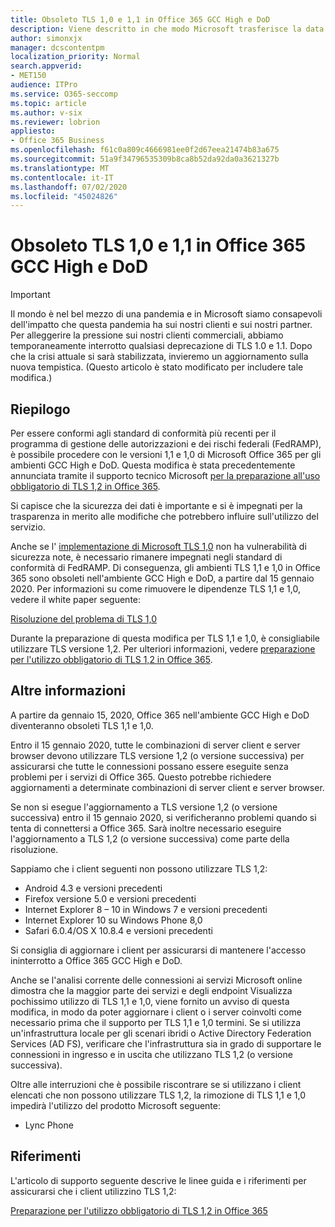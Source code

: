 ```yaml
---
title: Obsoleto TLS 1,0 e 1,1 in Office 365 GCC High e DoD
description: Viene descritto in che modo Microsoft trasferisce la data in avanti per interrompere il supporto per TLS 1,1 e 1,0 negli ambienti GCC High e DoD in Office 365 e prepararsi per l'utilizzo di TLS 1,2.
author: simonxjx
manager: dcscontentpm
localization_priority: Normal
search.appverid:
- MET150
audience: ITPro
ms.service: O365-seccomp
ms.topic: article
ms.author: v-six
ms.reviewer: lobrion
appliesto:
- Office 365 Business
ms.openlocfilehash: f61c0a809c4666981ee0f2d67eea21474b83a675
ms.sourcegitcommit: 51a9f34796535309b8ca8b52da92da0a3621327b
ms.translationtype: MT
ms.contentlocale: it-IT
ms.lasthandoff: 07/02/2020
ms.locfileid: "45024826"
---
```

# <a name="deprecating-tls-10-and-11-in-office-365-gcc-high-and-dod"></a>Obsoleto TLS 1,0 e 1,1 in Office 365 GCC High e DoD

> [!IMPORTANT]
> Il mondo è nel bel mezzo di una pandemia e in Microsoft siamo consapevoli dell'impatto che questa pandemia ha sui nostri clienti e sui nostri partner. Per alleggerire la pressione sui nostri clienti commerciali, abbiamo temporaneamente interrotto qualsiasi deprecazione di TLS 1.0 e 1.1. Dopo che la crisi attuale si sarà stabilizzata, invieremo un aggiornamento sulla nuova tempistica. (Questo articolo è stato modificato per includere tale modifica.)

## <a name="summary"></a>Riepilogo

Per essere conformi agli standard di conformità più recenti per il programma di gestione delle autorizzazioni e dei rischi federali (FedRAMP), è possibile procedere con le versioni 1,1 e 1,0 di Microsoft Office 365 per gli ambienti GCC High e DoD. Questa modifica è stata precedentemente annunciata tramite il supporto tecnico Microsoft [per la preparazione all'uso obbligatorio di TLS 1,2 in Office 365](https://support.microsoft.com/help/4057306/preparing-for-tls-1-2-in-office-365).

Si capisce che la sicurezza dei dati è importante e si è impegnati per la trasparenza in merito alle modifiche che potrebbero influire sull'utilizzo del servizio.

Anche se l' [implementazione di Microsoft TLS 1,0](https://support.microsoft.com/help/3117336) non ha vulnerabilità di sicurezza note, è necessario rimanere impegnati negli standard di conformità di FedRAMP. Di conseguenza, gli ambienti TLS 1,1 e 1,0 in Office 365 sono obsoleti nell'ambiente GCC High e DoD, a partire dal 15 gennaio 2020. Per informazioni su come rimuovere le dipendenze TLS 1,1 e 1,0, vedere il white paper seguente:

[Risoluzione del problema di TLS 1,0](https://www.microsoft.com/download/details.aspx?id=55266)

Durante la preparazione di questa modifica per TLS 1,1 e 1,0, è consigliabile utilizzare TLS versione 1,2. Per ulteriori informazioni, vedere [preparazione per l'utilizzo obbligatorio di TLS 1,2 in Office 365](https://support.microsoft.com/help/4057306/preparing-for-tls-1-2-in-office-365).

## <a name="more-information"></a>Altre informazioni

A partire da gennaio 15, 2020, Office 365 nell'ambiente GCC High e DoD diventeranno obsoleti TLS 1,1 e 1,0.

Entro il 15 gennaio 2020, tutte le combinazioni di server client e server browser devono utilizzare TLS versione 1,2 (o versione successiva) per assicurarsi che tutte le connessioni possano essere eseguite senza problemi per i servizi di Office 365. Questo potrebbe richiedere aggiornamenti a determinate combinazioni di server client e server browser.

Se non si esegue l'aggiornamento a TLS versione 1,2 (o versione successiva) entro il 15 gennaio 2020, si verificheranno problemi quando si tenta di connettersi a Office 365. Sarà inoltre necessario eseguire l'aggiornamento a TLS 1,2 (o versione successiva) come parte della risoluzione.

Sappiamo che i client seguenti non possono utilizzare TLS 1,2:

- Android 4.3 e versioni precedenti
- Firefox versione 5.0 e versioni precedenti
- Internet Explorer 8 – 10 in Windows 7 e versioni precedenti
- Internet Explorer 10 su Windows Phone 8,0
- Safari 6.0.4/OS X 10.8.4 e versioni precedenti

Si consiglia di aggiornare i client per assicurarsi di mantenere l'accesso ininterrotto a Office 365 GCC High e DoD.

Anche se l'analisi corrente delle connessioni ai servizi Microsoft online dimostra che la maggior parte dei servizi e degli endpoint Visualizza pochissimo utilizzo di TLS 1,1 e 1,0, viene fornito un avviso di questa modifica, in modo da poter aggiornare i client o i server coinvolti come necessario prima che il supporto per TLS 1,1 e 1,0 termini. Se si utilizza un'infrastruttura locale per gli scenari ibridi o Active Directory Federation Services (AD FS), verificare che l'infrastruttura sia in grado di supportare le connessioni in ingresso e in uscita che utilizzano TLS 1,2 (o versione successiva).

Oltre alle interruzioni che è possibile riscontrare se si utilizzano i client elencati che non possono utilizzare TLS 1,2, la rimozione di TLS 1,1 e 1,0 impedirà l'utilizzo del prodotto Microsoft seguente:

- Lync Phone

## <a name="references"></a>Riferimenti

L'articolo di supporto seguente descrive le linee guida e i riferimenti per assicurarsi che i client utilizzino TLS 1,2:

[Preparazione per l'utilizzo obbligatorio di TLS 1,2 in Office 365](https://support.microsoft.com/help/4057306/preparing-for-tls-1-2-in-office-365)
